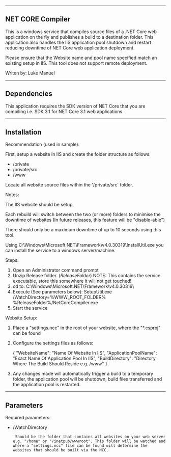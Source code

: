 ------------------
NET CORE Compiler
------------------
This is a windows service that compiles source files of a .NET Core web application on the fly and publishes a build to a destination folder. This application also handles the IIS application pool shutdown and restart reducing downtime of NET Core web application deployment.

Please ensure that the Website name and pool name specified match an existing setup in IIS. This tool does not support remote deployment.

Writen by: Luke Manuel

------------------
Dependencies
------------------
This application requires the SDK version of NET Core that you are compiling i.e. SDK 3.1 for NET Core 3.1 web applications.

------------------
Installation
------------------

Recommendation (used in sample):

First, setup a website in IIS and create the folder structure as follows:
 - /private
 - /private/src
 - /www

Locate all website source files within the '/private/src' folder.

Notes:

The IIS website should be setup, 

Each rebuild will switch between the two (or more) folders to minimise the downtime of websites (In future releases, this feature will be "disable-able")

There should only be a maximum downtime of up to 10 seconds using this tool.

Using C:\Windows\Microsoft.NET\Framework\v4.0.30319\InstallUtil.exe you can install the service to a windows server/machine.

Steps:

1) Open an Administrator command prompt
2) Unzip Release folder. (*ReleaseFolder*) NOTE: This contains the service executable, store this somewhere it will not get touched!
2) cd to: C:\Windows\Microsoft.NET\Framework\v4.0.30319\
3) Execute (See parameters below): SetupUtil.exe /WatchDirectory=%WWW_ROOT_FOLDER% %ReleaseFolder%/NetCoreCompiler.exe
4) Start the service

Website Setup:
1) Place a "settings.ncc" in the root of your website, where the "*.csproj" can be found
2) Configure the settings files as follows:

	{
		"WebsiteName": "Name Of Website In IIS",
		"ApplicationPoolName": "Exact Name Of Application Pool In IIS",
		"BuildDirectory": "Directory Where The Build Should Reside e.g. /www"
	}
	
3) Any changes made will automatically trigger a build to a temporary folder, the application pool will be shutdown, build files transferred and the application pool is restarted.

------------------
Parameters
------------------

Required parameters:

 - /WatchDirectory
 
		Should be the folder that contains all websites on your web server e.g. "/home" or "/inetpub/wwwroot". This folder will be watched and where a "settings.ncc" file can be found will determine the websites that should be built via the NCC.
